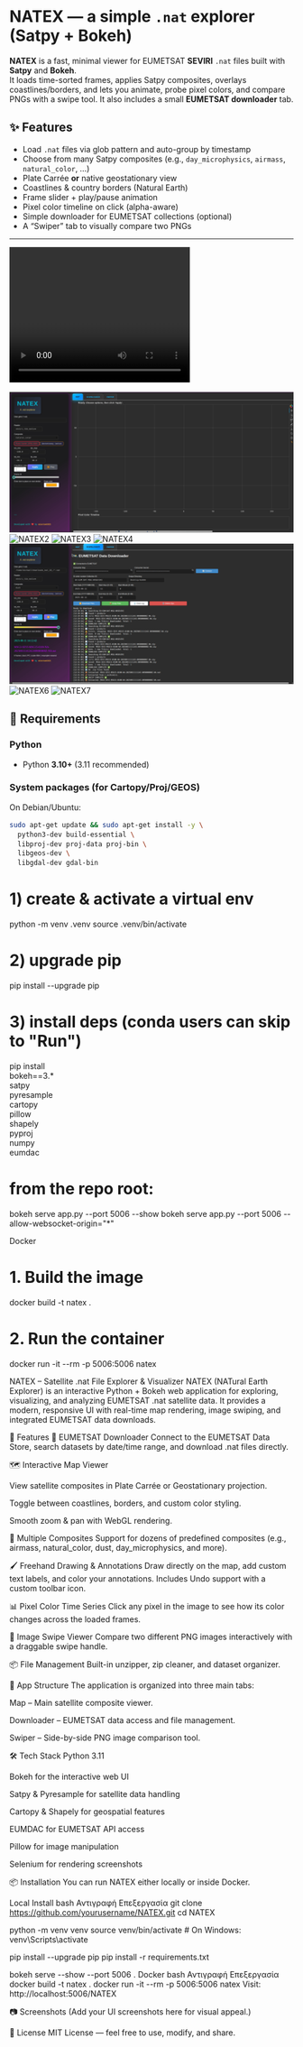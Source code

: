 # NATEX — a simple `.nat` explorer (Satpy + Bokeh)

**NATEX** is a fast, minimal viewer for EUMETSAT **SEVIRI** `.nat` files built with **Satpy** and **Bokeh**.  
It loads time-sorted frames, applies Satpy composites, overlays coastlines/borders, and lets you animate, probe pixel colors, and compare PNGs with a swipe tool. It also includes a small **EUMETSAT downloader** tab.

## ✨ Features
- Load `.nat` files via glob pattern and auto-group by timestamp
- Choose from many Satpy composites (e.g., `day_microphysics`, `airmass`, `natural_color`, …)
- Plate Carrée **or** native geostationary view
- Coastlines & country borders (Natural Earth)
- Frame slider + play/pause animation
- Pixel color timeline on click (alpha-aware)
- Simple downloader for EUMETSAT collections (optional)
- A “Swiper” tab to visually compare two PNGs

---


<video width="320" height="240" controls>
  <source src="assets/simplescreenrecorder-2025-08-12_12.52.15.mp4" type="video/mp4">
</video>


![NATEX1](assets/natex1.gif)
![NATEX2](assets/natex2.gif)
![NATEX3](assets/natex3.gif)
![NATEX4](assets/natex4.gif)
![NATEX5](assets/natex5.gif)
![NATEX6](assets/natex6.gif)
![NATEX7](assets/natex7.gif)




## 🧰 Requirements

### Python
- Python **3.10+** (3.11 recommended)

### System packages (for Cartopy/Proj/GEOS)
On Debian/Ubuntu:
```bash
sudo apt-get update && sudo apt-get install -y \
  python3-dev build-essential \
  libproj-dev proj-data proj-bin \
  libgeos-dev \
  libgdal-dev gdal-bin
```

# 1) create & activate a virtual env
python -m venv .venv
source .venv/bin/activate

# 2) upgrade pip
pip install --upgrade pip

# 3) install deps (conda users can skip to "Run")
pip install \
  bokeh==3.* \
  satpy \
  pyresample \
  cartopy \
  pillow \
  shapely \
  pyproj \
  numpy \
  eumdac


# from the repo root:
bokeh serve app.py --port 5006 --show
bokeh serve app.py --port 5006 --allow-websocket-origin="*"



Docker
# 1. Build the image
docker build -t natex .

# 2. Run the container
docker run -it --rm -p 5006:5006 natex




NATEX – Satellite .nat File Explorer & Visualizer
NATEX (NATural Earth Explorer) is an interactive Python + Bokeh web application for exploring, visualizing, and analyzing EUMETSAT .nat satellite data.
It provides a modern, responsive UI with real-time map rendering, image swiping, and integrated EUMETSAT data downloads.

🚀 Features
📡 EUMETSAT Downloader
Connect to the EUMETSAT Data Store, search datasets by date/time range, and download .nat files directly.

🗺 Interactive Map Viewer

View satellite composites in Plate Carrée or Geostationary projection.

Toggle between coastlines, borders, and custom color styling.

Smooth zoom & pan with WebGL rendering.

🌈 Multiple Composites
Support for dozens of predefined composites (e.g., airmass, natural_color, dust, day_microphysics, and more).

🖌 Freehand Drawing & Annotations
Draw directly on the map, add custom text labels, and color your annotations.
Includes Undo support with a custom toolbar icon.

📊 Pixel Color Time Series
Click any pixel in the image to see how its color changes across the loaded frames.

🔄 Image Swipe Viewer
Compare two different PNG images interactively with a draggable swipe handle.

📦 File Management
Built-in unzipper, zip cleaner, and dataset organizer.

📂 App Structure
The application is organized into three main tabs:

Map – Main satellite composite viewer.

Downloader – EUMETSAT data access and file management.

Swiper – Side-by-side PNG image comparison tool.

🛠 Tech Stack
Python 3.11

Bokeh for the interactive web UI

Satpy & Pyresample for satellite data handling

Cartopy & Shapely for geospatial features

EUMDAC for EUMETSAT API access

Pillow for image manipulation

Selenium for rendering screenshots

📦 Installation
You can run NATEX either locally or inside Docker.

Local Install
bash
Αντιγραφή
Επεξεργασία
git clone https://github.com/yourusername/NATEX.git
cd NATEX

python -m venv venv
source venv/bin/activate  # On Windows: venv\Scripts\activate

pip install --upgrade pip
pip install -r requirements.txt

bokeh serve --show --port 5006 .
Docker
bash
Αντιγραφή
Επεξεργασία
docker build -t natex .
docker run -it --rm -p 5006:5006 natex
Visit: http://localhost:5006/NATEX

📷 Screenshots
(Add your UI screenshots here for visual appeal.)

📜 License
MIT License — feel free to use, modify, and share.
